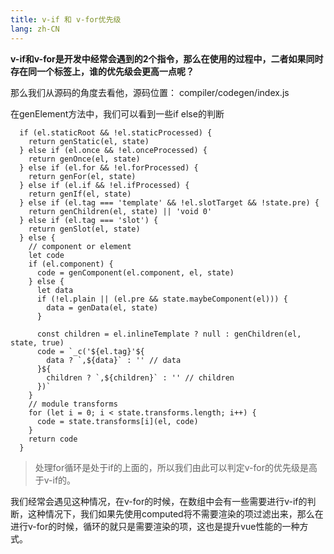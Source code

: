 ```yaml
---
title: v-if 和 v-for优先级
lang: zh-CN
---
```


**v-if和v-for是开发中经常会遇到的2个指令，那么在使用的过程中，二者如果同时存在同一个标签上，谁的优先级会更高一点呢？**

那么我们从源码的角度去看他，源码位置： compiler/codegen/index.js

在genElement方法中，我们可以看到一些if else的判断

```
  if (el.staticRoot && !el.staticProcessed) {
    return genStatic(el, state)
  } else if (el.once && !el.onceProcessed) {
    return genOnce(el, state)
  } else if (el.for && !el.forProcessed) {
    return genFor(el, state)
  } else if (el.if && !el.ifProcessed) {
    return genIf(el, state)
  } else if (el.tag === 'template' && !el.slotTarget && !state.pre) {
    return genChildren(el, state) || 'void 0'
  } else if (el.tag === 'slot') {
    return genSlot(el, state)
  } else {
    // component or element
    let code
    if (el.component) {
      code = genComponent(el.component, el, state)
    } else {
      let data
      if (!el.plain || (el.pre && state.maybeComponent(el))) {
        data = genData(el, state)
      }

      const children = el.inlineTemplate ? null : genChildren(el, state, true)
      code = `_c('${el.tag}'${
        data ? `,${data}` : '' // data
      }${
        children ? `,${children}` : '' // children
      })`
    }
    // module transforms
    for (let i = 0; i < state.transforms.length; i++) {
      code = state.transforms[i](el, code)
    }
    return code
  }
```

> 处理for循环是处于if的上面的，所以我们由此可以判定v-for的优先级是高于v-if的。

我们经常会遇见这种情况，在v-for的时候，在数组中会有一些需要进行v-if的判断，这种情况下，我们如果先使用computed将不需要渲染的项过滤出来，那么在进行v-for的时候，循环的就只是需要渲染的项，这也是提升vue性能的一种方式。
 
